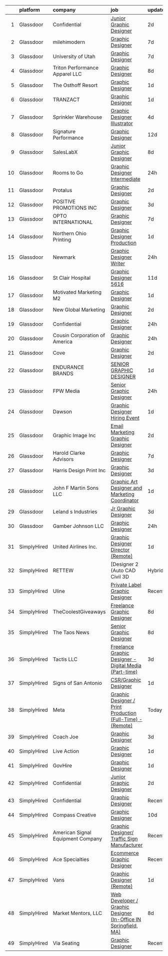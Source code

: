 

|    | platform    | company                           | job                                                                                                                                                                                                                                                                                                                                                                                                                                                                                                                                                                                                                                                                                                                                                                                                                                                                                                                                                                                                                                                                                                                 | update_time   | location             |
|---:|:------------|:----------------------------------|:--------------------------------------------------------------------------------------------------------------------------------------------------------------------------------------------------------------------------------------------------------------------------------------------------------------------------------------------------------------------------------------------------------------------------------------------------------------------------------------------------------------------------------------------------------------------------------------------------------------------------------------------------------------------------------------------------------------------------------------------------------------------------------------------------------------------------------------------------------------------------------------------------------------------------------------------------------------------------------------------------------------------------------------------------------------------------------------------------------------------|:--------------|:---------------------|
|  1 | Glassdoor   | Confidential                      | [Junior Graphic Designer](https://www.glassdoor.com/partner/jobListing.htm?pos=103&ao=1110586&s=58&guid=0000018326324bfd883d1d977803fc43&src=GD_JOB_AD&t=SR&vt=w&ea=1&cs=1_2d2202f2&cb=1662793174397&jobListingId=1008123210648&cpc=654405A9B1E0A9F5&jrtk=3-0-1gcj34j0vkltc801-1gcj34j1hgahi800-1c9bcc33ad70421a--6NYlbfkN0AmqJ7AeIJ-lTJls7-mD9_KSTPy0ij-obPvjuKKTWlFkFGwi8c4YOI6u9tlvvE_CANVAuYsa4MGbQCoUNwgazspWIyOIgvYTkzgxQCewe3cHs7vwCiBJEq8D-jmXSC9bk0IAR38RyOs8EEjSoQbt_Yqe5zWg8lIwNIaAsrPXdWpz1b6XpT0vlrd8EOasXuCXJjtQ1yaSZudsvB7LjBORF8HRgJLM5PuJoXohCBQRpSuzX3n-o1tikwKAkqQwQjAv2Jp7xywPfMZIaG2XET8cLXcHeIom0FWqg4WPUzKWu6fx3st0jJihdN_Q3SdObLofPWGuha57pwtlj2Hhj2NkqLSRkgI9mdy3OseWAvZfncrinZSrsbaiQ7mgZ9WgwT-36rf1dyMpIaonKNpQi6fWI9LQo6grh4Gs1LWu_wjGaMzBcbVRtqgw6HTRbcn69PjALS_bTO5Gm6Dq6kKTr3wgD68xDva6aCtj0pN8gKLjLkV9hR-mMzxc1SHxW98SYb0FZ8%3D)                                                                                                                                                                                                                                                    | 2d            | Remote               |
|  2 | Glassdoor   | milehimodern                      | [Graphic Designer](https://www.glassdoor.com/partner/jobListing.htm?pos=122&ao=1110586&s=58&guid=0000018326324bfd883d1d977803fc43&src=GD_JOB_AD&t=SR&vt=w&ea=1&cs=1_5b4c474d&cb=1662793174403&jobListingId=1008114446510&cpc=6193B0C32834B022&jrtk=3-0-1gcj34j0vkltc801-1gcj34j1hgahi800-b065e7d6a6adf362--6NYlbfkN0D4L8F-6I9wOpdYbgZnPph7yWdSPI-3EWjeOzvRN0OYx7maKUNldjUHuB5BTTR6-iN42RwT3bg3a5d8GfSwcU2RLzRmwpjOd0KjnqrBqZ_GK4LHU8K0LkOWYmMzeErFIUGsT9FNi9I1Dtlvm_LEcYHF8_82qr-MCenxEQMUR1QTu_Vy8uHfyDqjxRzxCDkAX4UahKZcJorWHJiZ4d7_dbO_lUVPcOpc5HNpiNo3f-I8p5W7EuJlKlHe8X32VfYyVcaEojyWCtjvAc8n3hu3ItyxmgVPoROPy3-bv6a3xtmoh-V2q2dbBavv7O1YsW5pU87Z_Av_QYnk7SG2YcfphYoaBUmCGoQvvLiHqdEilfAzM-xYAiHK_JTKQKW4BJUhdLrUZbcU-C9GeFWiPXmPSbW6CGN8JnAdTfB8UFP606sKDJ0WbhWyFMQIJoNowEh7I-jGtEDvZDe1KPSYRnZkxr2NBkJN85exQ5o8HbhBuuM4dSkjI31b2BvwA0xVInPEeK4%3D)                                                                                                                                                                                                                                                           | 7d            | Denver, CO           |
|  3 | Glassdoor   | University of Utah                | [Graphic Designer](https://www.glassdoor.com/partner/jobListing.htm?pos=109&ao=1110586&s=58&guid=0000018326324bfd883d1d977803fc43&src=GD_JOB_AD&t=SR&vt=w&cs=1_646d23ef&cb=1662793174399&jobListingId=1008114879241&cpc=8CDBB1EC89CF7160&jrtk=3-0-1gcj34j0vkltc801-1gcj34j1hgahi800-ce0b6d5c670a72c5--6NYlbfkN0CeT8FX21qA8aHoekqZMuZU4Mih5bXiRa2bV6asheKhAvHaqF6kzF8lumhssRFsV4ip3QuTCCLPujpOXfGMMhrWaTaOm6Daj9lYD7LAgs86KDSB8ENDLgHZdtS7lHfdxOGI6ZxXy7fyrB9iluXJuUGYYtVCWGPVZHuqqax6x05y67VNzKVFBP1l859lQm0uG6cvbQrdP93uBXkKB6pJRam56yqTLmeeiPQx4DFvwPaVs-b5kPjZQ06Zm9Shy_-jzXGvZcUT0-aGiW_bwH7HSueRae-Xji_qceBHho2SyXoa97HF-V-JSVQM4tSQPbuuqEN7yIZsFljqZ7K5EJP1VPLOKbRfscu0s7blSDgoXg7ofC3bUnBhTH3WjdlvUIWDrsSj4mPEV6p_V6Quzk5iITWoG_Xw4oZRmPBPD9_wqquZHvTVB4kodLhjhhtJIB4Rnq4FK7yt8sHKE6d2XZEnGJz2)                                                                                                                                                                                                                                                                                                              | 7d            | Salt Lake City, UT   |
|  4 | Glassdoor   | Triton Performance Apparel  LLC   | [Graphic Designer](https://www.glassdoor.com/partner/jobListing.htm?pos=121&ao=1110586&s=58&guid=0000018326324bfd883d1d977803fc43&src=GD_JOB_AD&t=SR&vt=w&ea=1&cs=1_05439c6f&cb=1662793174403&jobListingId=1008110465835&cpc=88C71AD61D38E582&jrtk=3-0-1gcj34j0vkltc801-1gcj34j1hgahi800-723df1d6fea026da--6NYlbfkN0DnZgZicoS0TzzjnTZ2lxXQdSfHlqkSMo95sGow5s65hn5dn_4-X5xNyJHVit-Z7nHpuNRllA88jF5eiYqDzxG_9nU0XpRuvQUBEHBDp78dY3VbMoF-bijJhXhprHP9PrCVYQ-TDKS_uGzvzbdqq2zJx-sn5u7NquHtMEeF8AhPdt0BwHy9-nNlUviUglvirnN2BGe7OLMbjQJOJW9PnGeGQH_MCHHxHvB9OsM7Wk2OgJ9oJ9SowNpJKZejly8PKHy7mYdusVaJSKBM4PNlJbHMtqPl2_o2uO6WHXlw54OBXi5Hd4gcJ3YgHSvpbk-tDhi8odQ6Fyn-uIfSd9kcj0x7RUnes70x4eOumm46t9JvPdzQQp7KLtReDC76c-DIEII3GYjrQW5IAy0HqSNGUsdMrDfI3tN42w_zG40cYNawnNDimVVDClXz256midYrbCtf4PEub3PC8G3MsjAN8Izi51-AHxhGU8zwWfwPa4PxH3wXE0F8hctv)                                                                                                                                                                                                                                                                         | 8d            | Montgomery, AL       |
|  5 | Glassdoor   | The Osthoff Resort                | [Graphic Designer](https://www.glassdoor.com/partner/jobListing.htm?pos=123&ao=1110586&s=58&guid=0000018326324bfd883d1d977803fc43&src=GD_JOB_AD&t=SR&vt=w&ea=1&cs=1_352f3f98&cb=1662793174403&jobListingId=1008126553197&cpc=63C68CF611DF075E&jrtk=3-0-1gcj34j0vkltc801-1gcj34j1hgahi800-693a284048f78712--6NYlbfkN0ACu_hgM4mYOpGjE6TXudS1eLEYdlotK5aSiNrSIRlNjs1ihqGN6OK9eutoQ7P10JAynbmoDFNMVv_hwawvWSqHvvub2ras7-A3R2Hv8HVHzISse3IrgJnpJA31sedOAP38rv_RRpyqOwu17Mb7Zd-g1DBBIdAeRbJ-b1WUFKbPcceSDKbBM-FH2UP0ntoJugYa4NIZZCxuN4jxLTGDbQiURa-39oO0kf7RD9YOprrZUEELoaRoS3WLdVy0JdcZq3Ww-ISQD0oA8_BxzBxtTOgFLmtDWWI4a0tct7REjgFUTYnhJojsNj98KlxbKJNGyHC5Ac5WIwLPsRmDht221ER8AQKquvp1IZ57jccXiRu_-4JiXzzQ8f9XyANJt10g6lpeqPh4AWdorKTtHP2EuxvSBUTHUDYLBnw7lxwZKphroYYAe5_9Ch5_Qv_jF6jPPGXjMVXESN7A0_hGz58vb3FHW9Hms8WNHmYne1Df3vKSVJClqfN4IkSXISaQfYJf-ONhw4XjwsrJ1Q%3D%3D)                                                                                                                                                                                                                                             | 1d            | Elkhart Lake, WI     |
|  6 | Glassdoor   | TRANZACT                          | [Graphic Designer](https://www.glassdoor.com/partner/jobListing.htm?pos=110&ao=1110586&s=58&guid=0000018326324bfd883d1d977803fc43&src=GD_JOB_AD&t=SR&vt=w&ea=1&cs=1_bda02c7d&cb=1662793174399&jobListingId=1008126595284&cpc=92BEE8AC7E71C1CB&jrtk=3-0-1gcj34j0vkltc801-1gcj34j1hgahi800-b11b1ed320f7c562--6NYlbfkN0DmvEs89GDjygIsDT0FtjWiil-qnA5TS0Npqc8I6T5HHD-Msxk3g1G6tLQP5OhNABLgmU_IJ8ydB2A8wcxTZFkYoTDj0-SHqJTtoNv1D938D7Si6ShiK0RBJHfZpr0JA8CQMGD9EBSKqLVu8no-dR6S3jNjtvjIEdcoY7EqGpiS-4A7knImlcoNud3GgAx-4bUf9kPjVI3-zfNlbYZY9-XModXkQaa6RbsJjQ2xnBJs0CJxBSro94pq7yApFh0aew4DRpYHY_iQUgGdajm2aSClhJo7eAUIEDZAAugMRTLh_zyTKwRqpBZ-lY9ExjGgO5CdoQ9IxK6ntAeUeYUh5BwVmu6-6tO6AePE24iXg0asJn6vdni1kLM_s3ucEDHPqUGiF9rpkyEap2uxtPDREIxBtKf-UwdlMx67SeBFZLmpYmh_64fq4k6BjBzhm8s1AwYVCV6gRSd7UNIWtvpgx5U691wlzQthf-dCTrQCboAC8-LMpJFhq9GweVLc6POqoGQYzw6-6T_buT9gIN9uRC2q)                                                                                                                                                                                                                                         | 1d            | Raleigh, NC          |
|  7 | Glassdoor   | Sprinkler Warehouse               | [Graphic Designer Illustrator](https://www.glassdoor.com/partner/jobListing.htm?pos=120&ao=1110586&s=58&guid=0000018326324bfd883d1d977803fc43&src=GD_JOB_AD&t=SR&vt=w&ea=1&cs=1_1556928b&cb=1662793174402&jobListingId=1008119437871&cpc=0FE1F5EA2BC84A01&jrtk=3-0-1gcj34j0vkltc801-1gcj34j1hgahi800-23cf4bdbc12d4ae5--6NYlbfkN0DWtRa9NJfjQIs4MWRRqD4F41esfMsK79cV24t80VXfzRKFVO1HOwhLjPBuvxuRJCA6N9YdHF9M0Aq3KvJjQqw8lYNsOZ-6jJ5IaLByCRWZkeONBb8JHpC3oOi0BMDYhCfqb_avAtQ9EZUo5hZxSHwSSHZL1AXmvZD-NEMG6CzGM_jQ0DqTjJra53fp_NYTgNzbX8WlaANoHUfLRhhFPLwDTnI5BukpV-Co9XtWVoQzgNm9KwWXkrkJePV-aGnLd-S5A_3jUiEB4abqnE3Ri5jwuJK9Z19o1yhvfZY5Is9f6lcmNbRBsXmRNXB56wUIelp-Ky7Ob8sJZsakDZQXfTRPJOxevQgoru1AYYUFnZKgIBJ97CprUdIPYBRob722cnaDOwM1dLbsbtYBhy2OA-_DBnadajaVwfPQwogcbSFNAFpu6X99KkQaV3Ftp6RujkoaYpJ9lQr-1CU9E6fQmCOzAh4cajy1JeNYegq4S_fkGWeN2Dz7-seXjTDMIBu-0LusEIf1sfFvuQ%3D%3D)                                                                                                                                                                                                                                 | 4d            | Houston, TX          |
|  8 | Glassdoor   | Signature Performance             | [Graphic Designer](https://www.glassdoor.com/partner/jobListing.htm?pos=108&ao=1110586&s=58&guid=0000018326324bfd883d1d977803fc43&src=GD_JOB_AD&t=SR&vt=w&ea=1&cs=1_7ac63ee1&cb=1662793174399&jobListingId=1008098911378&cpc=FD68938D22ED3258&jrtk=3-0-1gcj34j0vkltc801-1gcj34j1hgahi800-10d0e117ecd60bbf--6NYlbfkN0DdI5e4NrRhJzkh5_rNc4iJsqmw_rK-1extVvYQlMkdwP8GKSESSFaJArJ3b6Ca2a-rFNLhDT4j9tao7ImFLN_ACB-uLcX9bgATx9yqiYjmHd0Xtu_mcFoVGt034p6CzaU-N5gC5NDQUTic-54YM4bvfmo31o8-yrJHxbsN2wkZZ9fW6vFuyOWVhcsIXgW0FqN_cWl2EUgVov74zuJeWEkOfHDqvM9HmZfyTuu3dY_9LE9Uip0jKQDS-q-XDTfxgovekSXeEJfLRPeRsPtOYpKUE0br5_VlvL3BU75w4SztwzJHLUuibELUheQUxgDHPd1ygrt2c7gNb48o5uDVwF5NR_lVCyMLhDlzFqKGX5EVxdzlB0dL3sYo4r680NVbkkG_XPU5OsiARnRM0rk1y6hKXnpYZQqULovYUdyD7cIwtEgJR9OiWT1UCVe9OS3QEjZRD8V0JgxRR1g8qCYRV1tAt57DWxeuijirsUCqVXBtGKkX3yjpm6KMjN51SB8FXOc%3D)                                                                                                                                                                                                                                                           | 12d           | Omaha, NE            |
|  9 | Glassdoor   | SalesLabX                         | [Junior Graphic Designer](https://www.glassdoor.com/partner/jobListing.htm?pos=111&ao=1110586&s=58&guid=0000018326324bfd883d1d977803fc43&src=GD_JOB_AD&t=SR&vt=w&cs=1_5a311948&cb=1662793174399&jobListingId=1008111579607&cpc=2F9DD8B511C89582&jrtk=3-0-1gcj34j0vkltc801-1gcj34j1hgahi800-e908962a8703a28d--6NYlbfkN0AZhccrYCUSJlZEde1UnGXnwlG1V9FU8luw-eezWnVYr5cEIZbxF0ud2TiQradMyDYAhjUuZdU-Jc6KDrNnXGt0luj4X9eLCFruo8XOurAzNfkw5TKDUy8_2DXlF_UuK3XC5Jdc8AGJshFzDUJNXv15OVNeEv33cNdPQ9245r-wmXF-LAyKzaSgsPV4TH3f7-UBRYWy2YpexOujTOK26_yvFdNwYfcBLatNmduVsGiVQeZ5aLZDS_5-z8iPbFWNrY3aZD81zlkVZqfPaz38910Arf4LGRaaIsD1qLR4oTjwbfE1F9qjcLqH2uydiHsvp-PV-eg9DZmELBHv8wGJX8odk7iAh6Delwo504OPzn6J2mKCtP-x4WKX9VcKC-Qx4gWz7P45xIgFddDDIAPfjKfSJ4BgUVPHOH7cKaG9vFok8boCF4nFIts0)                                                                                                                                                                                                                                                                                                                                       | 8d            | Austin, TX           |
| 10 | Glassdoor   | Rooms to Go                       | [Graphic Designer Intermediate](https://www.glassdoor.com/partner/jobListing.htm?pos=105&ao=1110586&s=58&guid=0000018326324bfd883d1d977803fc43&src=GD_JOB_AD&t=SR&vt=w&ea=1&cs=1_0b0d7b05&cb=1662793174398&jobListingId=1008129968709&cpc=9DC6E4D8324653EE&jrtk=3-0-1gcj34j0vkltc801-1gcj34j1hgahi800-3d788cb9d77409bc--6NYlbfkN0DQkrWslipYdAKKBYyyAy12PZe5Qif844XZvzAwxKbcyIRxhdHaqMzJraSVoY3LdvYuwbTQKPavhGC4vHO9Bfr8trVBdo5eVcbleJzNNfOukLu5glWbLcJEU3v5zwDYW7576MqK4ng8P8zlt65pLJT0uVXEeqsxHcyP9z5k2v5f-j9UXlWH6Cfr_qwvCip2HxttYdssbxHHZiFPN9Hmh3PTxnenYVJVpbQAt-8iCjRMEIEAo4BdKUKnDQVybeDcwuV3wPjVIkf5ga3s-WIFS9vAhkmyyoa42NAIHGZuv7OYXZFDsEHkE3D0gR93Q2bgCLO3mhVYged-kA2lsmRh6xbkGXRxpezDjJLBUJS_RmNB-081t0W8grM7ZE--4qeg_bmLvLFDtPZT05gXL1u1_9J4NainKPSYMJVnSji--9Sezzai20y8Wgy4I2AXMOYHcpsdquHok4o72R4_h6YNBAfSyTLigZBuauQE6mV-3OVgWd72xS9DAl5Gs96fFmD7n9-zDtCQZ7Trm_QMoNNmSMiso2UX7FrPGtnDdzdw1MFW34dY4le_ESfR)                                                                                                                                                                                            | 24h           | Atlanta, GA          |
| 11 | Glassdoor   | Protalus                          | [Graphic Designer](https://www.glassdoor.com/partner/jobListing.htm?pos=130&ao=1110586&s=58&guid=0000018326324bfd883d1d977803fc43&src=GD_JOB_AD&t=SR&vt=w&ea=1&cs=1_c3a1f21a&cb=1662793174404&jobListingId=1008123588120&cpc=39721386339D0809&jrtk=3-0-1gcj34j0vkltc801-1gcj34j1hgahi800-3dc3ef8adf102345--6NYlbfkN0DmyP8ozwIEQ1H5oc7TY1v--DUE0NeQvvW2qM7pxC1WEzRFY7t-vwIAaawNLsBNbjH_psKNDIUIDLWKz74YiHdbduwy-_6KBRlJmqAUJ68kqr_Soj_JUBuC921XATX66w29mbDqtibYX4-dps9UaK9dPXGl_8BIv4RhNM4Cc-8-T7q4jzt6lkRi8GlAmKFipZLT-Tt9n2T6SRV_6Ht1aJCZ88ZRoGZoNNfyta1BYUO02VHbhCiKQdS9uORsp7G_6xG4mqpO44Q4PqMvx1RwgrBH5LK7V2eLLatlB38Z83TnhphLZbgJoGQUD38-GOdcv4X2CiJKghxb8eLf3jn5T7VNKQ3v23eGCoTeT-XnBLWiGmP1HOtPHlPBXqf0_RauM9V48vKf5jyWlz47V5j0ywBjInshfYFvj8UEL0hNfu-wqq39kfnTgzKL4E7JhKyWTLUwEOp93Pw_9NF97Tb4a8zbTQPSyw2aYziMOw64i6dGEm7KBVJR3WM2EvMrkIi2-HFDKcoPHskAyQ%3D%3D)                                                                                                                                                                                                                                             | 2d            | Tualatin, OR         |
| 12 | Glassdoor   | POSITIVE PROMOTIONS INC           | [Graphic Designer](https://www.glassdoor.com/partner/jobListing.htm?pos=126&ao=1110586&s=58&guid=0000018326324bfd883d1d977803fc43&src=GD_JOB_AD&t=SR&vt=w&ea=1&cs=1_52947c3f&cb=1662793174404&jobListingId=1008120573000&cpc=4050D81B60456B41&jrtk=3-0-1gcj34j0vkltc801-1gcj34j1hgahi800-98e3abe9d5b0f329--6NYlbfkN0BxkLIcfe0oqaYINownie861a0BJtkzmJW-WyGv8J0JYOtHV1ep8m0iuJp-jyOUwcKwKUY66YQHpBznDcOA8ykP_s1SuF7AmHu-c_-HILB7-YEnaqktzXUZwhWRYK7fGX5kCC9_TUenH3hGC-HKVlExa1qgwXHHgD2X3SI6SLQGJ7vJpraQ7L96nLZslMBerYHplLCyPoLnSNUJQVqtpLsnh8YFIaBgNKPGaxOODLX9MH9kvFCp2ZyJekwlaKywsOhybJauZIF3PbayubiWss_8qZKxwj0o1NHTavgHHSEiqSKISx9biYBq3SACIoTRs4r98NycsH8sAJN0qXkvpgCggP7N4yOS39qYOg8zj9JVzbcJLVPQ6VFBLUy821YSNfryJCmofbeNpaAFLr4bw-4ETRfFe7i8G9OmXf185LM3MprnIOV1R4oCmcRB7-tBAtO2FfgMARLxw5Kpqne99rGSh-nTnZQKylXbpQFKFbT18BkmTXJlp56ODEfMuo_VlaC5TRbAql-fKg%3D%3D)                                                                                                                                                                                                                                             | 3d            | Hauppauge, NY        |
| 13 | Glassdoor   | OPTO INTERNATIONAL                | [Graphic Designer](https://www.glassdoor.com/partner/jobListing.htm?pos=101&ao=1110586&s=58&guid=0000018326324bfd883d1d977803fc43&src=GD_JOB_AD&t=SR&vt=w&ea=1&cs=1_557b25ac&cb=1662793174397&jobListingId=1008114454416&cpc=7F162D03C43CC24C&jrtk=3-0-1gcj34j0vkltc801-1gcj34j1hgahi800-7d099d590a8d0cae--6NYlbfkN0DTXEPot8bQs6vL-0KsHuyeBXsp9NRYqLssF11gmcxF1FPK71qYPn8Ryec7son9nZXBacyyZR0tUu-RhjyEujjTIlOdn9t9vujwS_Y5rLSSOgo3_jNg51t1MNtzthP8DlMtE80ugs9pi5sM0RBlEdWkhWUgV3TNpODv46ZNwrD5PXct1jAeBhojtKzUad7l6-IcbSzUcTX8ISRN691aKuPmCAgG3qrWoe2tKjNvaaSbfAvLc-7zQe2emAARW22M3JAPooM_Way9TPASlQ2o6zLhyuKygOB85SAYL3cepqZAQWK6c6sx4sUbJoXh_x6JyUsDVjhWPBYuOT2incwlNnF5jnHh9oQzAQyCAYIbzMqneRPJ1UetcpJzZgbl0e9XLC1qsKM5ZN-QCFPLORrX-ynqrr55m6VgI4pxg9MxwPcZtfezJGTHXxkcRS52rYvAKjTxJBv0rqtavgo9EBvcGpgJwqxUbCUntq5fr51JPUjhhHeZ5QYtSOZs_147450OiOg%3D)                                                                                                                                                                                                                                                           | 7d            | Wood Dale, IL        |
| 14 | Glassdoor   | Northern Ohio Printing            | [Graphic Designer   Production](https://www.glassdoor.com/partner/jobListing.htm?pos=129&ao=1110586&s=58&guid=0000018326324bfd883d1d977803fc43&src=GD_JOB_AD&t=SR&vt=w&ea=1&cs=1_ccad4e77&cb=1662793174404&jobListingId=1008125973403&cpc=AF770993EC679D41&jrtk=3-0-1gcj34j0vkltc801-1gcj34j1hgahi800-357801a1d7f05468--6NYlbfkN0DeyJ4CP5CzwT7broxeUwKBt3co1QwKwWitRQqJu2WRZ7VTCBHWaFrMSWNg_NOIft2wEoYSEEtR4RorYI1S3GyfWBixQk1nLpdfZNCUAwxsYA8MCRjk_-r3RpRpbfAVrKc1qxPbvn2Z5bBS08wWtiEVCTN2A0nyWPiEe2_BV3XeOTnpACz8c99l6gGdxUB_lE6qAQkrU3ioG7kmDQbE3jlG08PAn8fpeZShBKM7guQfqs7zt6-k8TJssm8OJiy7OVRCGEb42aQQEk_MBpMWxWIlEjOlK817NSk_VnXykdqMLsv5mJVLqBZikXkeNPLaC1_v2fS3Uy6sVhU6BZNevsBLSWJBpS3GEltLLPTlUQUQuttzxZYYysACq1YRS65RnCcu3U4KbwU25xGPu8oTA6igftH0qlQaAngHe-EgHdWaYd5vBNcy-LtAOtU5Oj6AEUcDvpMmvCC_ZDtE1M5Y8DiHvuIhw6xqxxWCAJcQxpkzD8MRx0_TR1b_KCIYWE2K7n8%3D)                                                                                                                                                                                                                                              | 1d            | Cleveland, OH        |
| 15 | Glassdoor   | Newmark                           | [Graphic Designer   Writer](https://www.glassdoor.com/partner/jobListing.htm?pos=107&ao=1110586&s=58&guid=0000018326324bfd883d1d977803fc43&src=GD_JOB_AD&t=SR&vt=w&ea=1&cs=1_f7fbfb93&cb=1662793174398&jobListingId=1008129855040&cpc=25F7D4ABB6558D0F&jrtk=3-0-1gcj34j0vkltc801-1gcj34j1hgahi800-18db290412a076fb--6NYlbfkN0CD0TjVoWRiy1GhkEQNsUdv3_8Vzuynr5Zlm-4Rvq6GerCIAuv9lkLK7rFFobwXjE8v12kGzL5fBLde4BoqE6CMc-jUdOaBFHRDYv6los6Qsi_H5_FC1AcEFWsirmb3kJKVMBmyuXPMAzeAzoM4QLSDNRQf6U3Sn3zZbdRygBB8dNuKiNCt2CV3nkLEUcCe6KUDMDm4Sx6iPzIoQD9m7uuxhWqypJwUjEQu04v7azBWnK3-S_hD6jMdWslFao5yerXmFj7tL7D5GTrk-IMF5NDF8tN3YJzoyIM2p-cnNrkXiXrVo-aJHoUDLZuAev8hiGDSLvbbFqBm0bt0CkqGsb9vh4UqF_rg9zKbAutXXU2-aIyvF09ujW0NdCjs7npY_vSyZHc7vFemocPDfSOOAaBv7W7K_2fKKExFG00ARdJUrtNBl9hx_UdyfQAi8LkUZcjBNALqnHycom-BWFrz1wiWblztW10rbhUz5Q2q1LMjQ9DzBR3WlS382es372JUHp1Hr7kuY2nIG_f8LYQbapRX)                                                                                                                                                                                                                                | 24h           | Irvine, CA           |
| 16 | Glassdoor   | St  Clair Hospital                | [Graphic Designer  5616](https://www.glassdoor.com/partner/jobListing.htm?pos=112&ao=1110586&s=58&guid=0000018326324bfd883d1d977803fc43&src=GD_JOB_AD&t=SR&vt=w&cs=1_a6f61629&cb=1662793174399&jobListingId=1008101456626&cpc=31763034DC79FFE4&jrtk=3-0-1gcj34j0vkltc801-1gcj34j1hgahi800-73950649bf72892f--6NYlbfkN0DZd8SY5uVsr0ht1Q_9z3qOr83Ud_uV0Elk6JdtckD5ozPFVdmyUjtNIWSXGJbn-ZoyTjPWEShLQKKGR9VR9BDnJ009y2fpynNBOvi7XAKIYbikP89BojKfVq5Nt98EREuMUUlymAGrmFNGyVtCDH1vDCnz9V95dP6-DeMaPiXfz7ASaDIkc7atR2Oi_zswGms9rAJupsMkTwhcub33uMhXCaTfD2FBb7omP4bJsV45LpZ1znxkWrttqU6kGkzD7BSkP1YbsatIaOE_mUaFlBsKacg6f6hXfmok6KfKgRvLrQRti5w6vnFZA6FiejkqZ6z-hGeQ2Dhvy6OTE9woccRzsDOCxKt4rkUdeUxN_AwYkdgYwEseM4zRBMFXb0MEIQVNavwnW5nKttAzc0HwpNN2MbjnjxgfX25e_NSAUEB5vX8Xzey2ZjBBRBL9_h-o9NvbBn9OwQs_Rd8LcibYIYeZJHY2inGT1dSeUI6sHejG0SHjoMi7RCnbQcMozjkXbDrY7GA6hVlp6w%3D%3D)                                                                                                                                                                                                                                            | 11d           | Pittsburgh, PA       |
| 17 | Glassdoor   | Motivated Marketing  M2           | [Graphic Designer](https://www.glassdoor.com/partner/jobListing.htm?pos=115&ao=1110586&s=58&guid=0000018326324bfd883d1d977803fc43&src=GD_JOB_AD&t=SR&vt=w&ea=1&cs=1_02c12186&cb=1662793174400&jobListingId=1008126580520&cpc=39A4E8CE329AB187&jrtk=3-0-1gcj34j0vkltc801-1gcj34j1hgahi800-1e4792ea722e58ab--6NYlbfkN0BlKM6m1IvFSyy8_vPnQ6NxHMa1BSJqvopi6zh_aqBEzviEYhI9jrRy3ENz159CfFLzFXQHe_EFz_tUFnFwmiKL-py1atkf4KBWl_wAmblrlN2NaAjEUnB28cj0s8qgpJ5pW_i9V-TSA6qcxu3W5uCVRExcETT_nJTzCpZMSwxvFy1okJ1cYdW-7na4t62wJWIeMP4ElDvjQ6irUCtZ2Gf0GfEXOCD3kbgIyJSQsdtX9pjZ7WMUJMOlZ1h91p2NHDubTVz3t4le6XqgQOMMkjXNjPeY62UuPuzaQ1pkgx2gj7P6WQ8UuqDMhM4pdsOU2XOe9FVglsvM6mhtU71sQqJh5X7ww2kXmb8D7ZdTB3aR3eUV7XaZdvGjHBkS99BNqDjwe9khkZ25xH-h_EePfm-Rvjp6LNpTSCSmpgFsd-boNzESF9MIuhZbSAzVCsAYk420tsMA_ju2HORQP6VTEJ5U8lQn5URjASrSplJ4Jfn33jIV8SHaN7ZKBmv6In7y3T0%3D)                                                                                                                                                                                                                                                           | 1d            | Remote               |
| 18 | Glassdoor   | New Global Marketing              | [Graphic Designer](https://www.glassdoor.com/partner/jobListing.htm?pos=102&ao=1110586&s=58&guid=0000018326324bfd883d1d977803fc43&src=GD_JOB_AD&t=SR&vt=w&ea=1&cs=1_4ff09bff&cb=1662793174397&jobListingId=1008123328830&cpc=B5554D7A5CE70CDD&jrtk=3-0-1gcj34j0vkltc801-1gcj34j1hgahi800-10f9ed5199c52fbf--6NYlbfkN0AvCnzKFcolx9sYukPWiUyHZzbCI77xbdIjVHYqrGaS6Tb7hD30iGxpp7coNut0QlPzTayGkU8sU1O6IcIPaA7YWe93436xPZ7Ik2gvxuaxbFz43DCGmrHns99poQe-rdKSMhdUn9wQ2IQGwCjLBdwEkYZmoIEI-2W7OLsKeqKl-c_HMkZSkrZNbzwYlPNbUimPOAtN8V2SYWaLeGfes_Rrv2i2KpmPPi8i4NcRY7R-sdJaQX9eeO3S24uWK7jWcYxqeUb8oaMQg08x6Ek9Q0mwPcaWoC6FEssYDGkBYTxDU6FQlUfdqehiy7sUbwVet1qR1KYeL2ER6WQpu87Rje4VryhiONivez4W2TVoUXAFcolClfD0iNZANPK5LaCj0R2Lyd-D3BufKa9u-jL7DU9kgS-_11v_J1YdAHIJc0HUmUrI23X3laxzDGl11uNlQmzSZbOlnYSBWNFlnG_7fJofTOYrvooQ9nMLAFcAVBjzAsArZd4yHZUW9i3g7fUIJOwxQQJW8VLOHA%3D%3D)                                                                                                                                                                                                                                             | 2d            | Drums, PA            |
| 19 | Glassdoor   | Confidential                      | [Graphic Designer](https://www.glassdoor.com/partner/jobListing.htm?pos=127&ao=1110586&s=58&guid=0000018326324bfd883d1d977803fc43&src=GD_JOB_AD&t=SR&vt=w&ea=1&cs=1_8d3bed98&cb=1662793174404&jobListingId=1008130276435&cpc=34670CD602BE5E55&jrtk=3-0-1gcj34j0vkltc801-1gcj34j1hgahi800-17662f93980709a9--6NYlbfkN0BFZel-j8Uw5NDNOmeIjGz0QsexNfVGLCZR1R1XenvwI536SPyxWoyV9JWIDELvO9Xe9nJqnhCr7whvfVq_7Pcj6Qhi_g8_ENe-ouh0pwijBYcgQw6WQTSk4bUThTXidG2KDIdvCaG1vOyErI6zDI9kMsk_ZpjLJVIBCeWXUFk0QqHUdL-ZtNIcIWYW5m9a6vADiLh9T7Mm613JKSSNUurElDsjQBAVll2sABFfMXa8zcWxEicyf6Oqe6d1Tt0vo8lOtDjPF_NRUV0wxOBW4I3rRL_8YAVbb5LgSghgA6AwaA9lR40XfKWIEX7AkQH54AsL7ZLerv8fm4Z_pOMzJx9TCvzJMawBjepQNFj8nVgJXVPF1fjc8kmi9t39EIeTUcINkw4u8z9vC9Ho8L5c4QkY0NdjrYf3uFC3TkpiPA14sehgFHCRWoAMOdF9HCN_sc0Xn9F8OhlLGhiQZTkQUPNTJWos-qn9qJa60uIH4j3Vm0v2pNbdT0HYqfDNWUhG1ss_FnR88truWw%3D%3D)                                                                                                                                                                                                                                             | 24h           | Torrance, CA         |
| 20 | Glassdoor   | Cousin Corporation of America     | [Graphic Designer](https://www.glassdoor.com/partner/jobListing.htm?pos=128&ao=1110586&s=58&guid=0000018326324bfd883d1d977803fc43&src=GD_JOB_AD&t=SR&vt=w&ea=1&cs=1_7ef82e49&cb=1662793174404&jobListingId=1008129780777&cpc=21001CD36CB5FE0E&jrtk=3-0-1gcj34j0vkltc801-1gcj34j1hgahi800-724ac8e8ff93fa18--6NYlbfkN0CvCl6aFVy0DNaT6sr7JMpw5OPpJx3_mcbz5SlZpr55AO26DBiiKs4GW-UWsNq8y20cXxENkagK2fqaVYkgY8aNyY1ZWPevWQQTOhSW3gDOq2vK1935gKPMCpzML4qKrBvVaoLGJiQvtGV01NossMWHTv3sJPIyXq8fOS-EVw0d27tPHRcVmir0ULaUnd7WUkQXymZ4HeJ8ma5_5pPKdZrH3M9lMZN8BCCb-R7EfkI2SR1qPEnpV7d7FH-4KdtJVZ1ZjNhQE_sqnLSj7ngdTLFXDXT3z1NDEYj6QqFakGc-z9fEpBWjmOK-gspiNufpdecDQSOJLJBoE_TDEfmFJCZvp5nKlQ95P8GAnZvjBDFsx5rb8GzFd8JyANfJTLfx2gjqp_wZzsXBT6T7J6fIA6E2vHx2KEVo6TnsyiB2OZlCL7w9CJHVthVxPyMlPuxxX-VcH_grZV_WB1VAZ8u66jOMXj6DWiT9UphQ3N3iLmVmCMNASVa8146yzRouc1QjvhYqMnPQBlR3OQ%3D%3D)                                                                                                                                                                                                                                             | 24h           | Largo, FL            |
| 21 | Glassdoor   | Cove                              | [Graphic Designer](https://www.glassdoor.com/partner/jobListing.htm?pos=116&ao=1110586&s=58&guid=0000018326324bfd883d1d977803fc43&src=GD_JOB_AD&t=SR&vt=w&ea=1&cs=1_661fb31c&cb=1662793174400&jobListingId=1008123393678&cpc=C63BD00756FD6F58&jrtk=3-0-1gcj34j0vkltc801-1gcj34j1hgahi800-6bfe7e1fc28a56c1--6NYlbfkN0CNouFGue49ejItq4fA-JdAPlUS0xHAOEK9mj0sChPU9TW8mEJOxZv3mImffP24wabyRMmzL70MAcSgi57EQprNPWNJdFK3u6crUad3WUsyqWo4iQvJZHDz1PRr0YQTaKq4VO-8GOLiDJeE8TqyldhSTbi1gBd35Qmb0FI4n6ErFOjbJ0QgtW8lBuIdw1Zc_YSHc63y6hiD_MPAjMjG4ozQE_FieIa_5pmHjFy90jQ9S4Hh_o_lixOYh1icbU5YHaXoOaSgdPeNoZGH240-gaUDDnV9DaRrRtaSKXjG2Mamjnnm3aZEPs18_FGeECfhzCw5EvNf-LNZsV3oYxtCbvzc0jOWITFnQOI02Y57JPrzV4Rjv2GdyfwmRHaoLTicg44ZlG2vXUOGFeo43y1A9JR7c6PRHiJTA3AFZgwT2H_V34yzin6-V4lSBjHrj-aCYs04PJIi7jcA11dCW-_l5-qGgmXSBOMLtB9-xW847X731NEwNOSVFarss2kWfy5edv0%3D)                                                                                                                                                                                                                                                           | 2d            | Orem, UT             |
| 22 | Glassdoor   | ENDURANCE BRANDS                  | [SENIOR GRAPHIC DESIGNER](https://www.glassdoor.com/partner/jobListing.htm?pos=114&ao=1110586&s=58&guid=0000018326324bfd883d1d977803fc43&src=GD_JOB_AD&t=SR&vt=w&ea=1&cs=1_4c4a8728&cb=1662793174400&jobListingId=1008126437714&cpc=654405A9B1E0A9F5&jrtk=3-0-1gcj34j0vkltc801-1gcj34j1hgahi800-c8b7e185cd80f3a3--6NYlbfkN0DmZVLlYDjpz-TD_GVq7YXt0ddP6ezPJm9WMZ72BxiLGazOFBf99UQDJ1xUfXxnn585M80ZdVdBk4sK0fjUsu_MTO55U6W9TNNqBAXBXT86GXyJgCghIBRY8JSiPlFWZKNn0bxzmLYZkL2eg3CykAkJ2qo3dWgId2zUwq38rD9wmqaMemPxcNuYylXDbaxnngyG0YiJNtZoTlITk_r1Kt_zOqa0dxZLIcY7odIgtyf875wDobIfMCSq9HqPb_KK_LFgEWveOpKZTJDhxbV3JQRFVzf-hgpZRwzJOhih3J0ayBNXOfH35bO1nwBsM5A_sWd0ihlOZByqiyBugt9gjWLGsYoodswjvGBGKzkfNWFFiTAeVwp-BE9lwPyBJdqgOp8SnaydOe9X_AVDE3GHJjYpTMY5w8zognOlvzcvd66NdrwWOrL8h89RNHHelZO9ko-nYgRuKxOnWfqbKwUzdMmwq411ewQJWEdpNQI7k9V3RfeU6wgpXXGs)                                                                                                                                                                                                                                                                  | 1d            | New York, NY         |
| 23 | Glassdoor   | FPW Media                         | [Senior Graphic Designer](https://www.glassdoor.com/partner/jobListing.htm?pos=104&ao=1110586&s=58&guid=0000018326324bfd883d1d977803fc43&src=GD_JOB_AD&t=SR&vt=w&ea=1&cs=1_e52641cd&cb=1662793174397&jobListingId=1008129857960&cpc=12E12AFF69C1CE61&jrtk=3-0-1gcj34j0vkltc801-1gcj34j1hgahi800-99a905630822a53f--6NYlbfkN0Bo_CM2a8GgFIiw_-9fb5ug3xmG_MFCzpxBl7ntROtVZbMxiiAjE6OeCXm0hXQaqUw0llI7TPY56iwI7ALzi_nPel1CmI9q0KuHoQ3Dc6T0qj3TvryBv6Rom0cdtAI1ujMUUQvWh9OC6ZXWrgH9dQwJ1PLHN4y0G3vcRo3d-0VOf7iKjWLs7_r-6EwjtUomwJ65InIihHBSMJTBbmHzj-KD0R3gpu_SyiGm8z2-1qX5TuYxNiZ-I9y1Z1YmM5CNnj3tPDrjgcGcyOY8BNEjxuFVd-j284idRwtq2FYZ47s_gE1lpH-chwOik9KHXuxYk7QjrXM7xyq5i6Ayl2ZAUbr1beykcS7g_287x16wXuJ9vS5CB6Cu3HFqxVC3-HAChRD6dOGtnMMdmxhoXwAWOp1LSflhX_RyK-oUwe6AMbqY7DE3Uc5P8WKCxV0dCUruNmY-VTVGxvlLVyNsVFoDqpV1W_FtsV2s-0QIcxOvNoFsdFKeEYh8av-tE9i5zrXoG8dODcQwulObxQ%3D%3D)                                                                                                                                                                                                                                      | 24h           | Springfield, OR      |
| 24 | Glassdoor   | Dawson                            | [Graphic Designer Hiring Event](https://www.glassdoor.com/partner/jobListing.htm?pos=119&ao=1110586&s=58&guid=0000018326324bfd883d1d977803fc43&src=GD_JOB_AD&t=SR&vt=w&cs=1_1d09729d&cb=1662793174402&jobListingId=1008126395114&cpc=ABD31432EBADCA3A&jrtk=3-0-1gcj34j0vkltc801-1gcj34j1hgahi800-14d333ea8e6f841a--6NYlbfkN0Btxs39KmTzjw_u_hUXcyTcLpNeUj18C2Nw5A7DCW0FWDgognxC0CwPe9gorocS11FXINOladafhBlk7-FI0rmx0AdGO_xlH_H3E3gNaNUrHtZJ5t04Mk-PvoseFJb4N11vxCprII7xPhLl4yGlgnkT8geKgVcytHmigw4-Dsk3wZ2N4GjYWUK2ZxmsGBp7ojYnY1FsVz5Tjo9LSd9Who7grHGswcooBKkAXkgChTWjbrU3cVZa3NIqH_Ser5XHgU8ioOveufmL089i_q4HUqneLD7nylNCDkSbJhiJOUFUf2gQsbtStGTXmLWVsUPJe20XyT33vmSEakcmUkH_N6j4NEPCessnWYg7qBRzQQ9EvdY_ZokZXHxxbnaaGD7yZdnbiW7BR5i2uwx5RnmWt3_52l3XJB0nN5g-Vt2Kbef0EQd3JCo9Q7BxxlfXqD_qnIM4wNtkml_hN5mMw9gTTwFPU7QoDy4IL2Y5pmx2hcYZxTx7YhOnOnSnHRVSP7fStVMZZmBv09B2SNM4uMjjD3YaBFpI_0tTLFqYus0Ynh-_EmlRMOIbYDyEZnPOT5ytbeRbZkKE8uek1MZXygTwRdoEEGYIbEb72b6CMcbvxekiQaJrs_AaO-Ix3bxcLZ6n_kb3l2F3aHaGFFTjWk030vNbIQVV5WaciZjNAqHKY5SUcBSfZ-Uo4WNbvLR1JF0tWj0zGR9FncIS1JeJG9Q1Tw_Ve4yKFZnCVmVZMLS_1XGZrCUZo7CuV11o) | 1d            | Columbus, OH         |
| 25 | Glassdoor   | Graphic Image  Inc                | [Email Marketing Graphic Designer](https://www.glassdoor.com/partner/jobListing.htm?pos=124&ao=1110586&s=58&guid=0000018326324bfd883d1d977803fc43&src=GD_JOB_AD&t=SR&vt=w&ea=1&cs=1_539be680&cb=1662793174403&jobListingId=1008123592966&cpc=F45C15D234B746DE&jrtk=3-0-1gcj34j0vkltc801-1gcj34j1hgahi800-afd1f83a5716dc4d--6NYlbfkN0AY92j67yvGqPLHTnb6IzK6jv0W4blIX-HuaTrl_DgosIFDLaXO5ya6PWgux7fRMo6kz8nyOHUwW0J4BPunPSV4s0BNuaQVa2NGtsUUweeoptYodAaHdynpwX-Rn88vqN3D-Vok_WZ3F9J2UHWpR45Cjgt20Sqy-A6h8FY52P0IT9Zx0QtxMx4FGOSqubaOXzDMyDdxiHG5xWtRlAQn9_maPorOArmJoWCMychn__zKN8W5BbG5W1uEb7HcKeLU_zLEC0n0rJcLNgIUTEWwc4m1OU4g37Bh92QmArnxF8U1k2qra_2Bu22Aud82Z-OWvL8m36x5xaybar8PDWOTPBv5O6quOBH3tujSxNU6bll3dc9BatpIaSUksgELJlkhg5SonErupbO9v-h-ht-1dmrS21tiqZsiWW2esu2KxcCFulM2A1JZSXxM3W8XubvxNvhTJgbNGem4AvqE4OkdOEkLka_sjtrPps5tVJ8xN8bf43Pxf4m6JAShP_5Fkf67zjANQGiL6ynX6Q%3D%3D)                                                                                                                                                                                                                             | 2d            | Melville, NY         |
| 26 | Glassdoor   | Harold Clarke Advisors            | [Graphic Designer](https://www.glassdoor.com/partner/jobListing.htm?pos=113&ao=1110586&s=58&guid=0000018326324bfd883d1d977803fc43&src=GD_JOB_AD&t=SR&vt=w&ea=1&cs=1_6352556d&cb=1662793174400&jobListingId=1008114562100&cpc=3028881457C6165E&jrtk=3-0-1gcj34j0vkltc801-1gcj34j1hgahi800-810bf5356010ef5a--6NYlbfkN0CKNvdBtBh9SnuMcnkEvhJOJZTsmZHyY3ybnWicrfIHv2OLB09f1P3_E2CSizZrK3MEwyU5SAkBUaDXeAyTULbFqvaABR7qxwo3Paf7CCEDSkPgQBEbxjSQivPH4Y4jZIjqhH5NzS8TBgJsmjtnRP_rdtpmzcyjfa0WHVCqUFDB9yhY-8EnAGDjwQV7t3DJDqr603PbPUhhOIKW2Qh4yj0XYKaT60MVk1WciIvjjbv4Ih5mXHVSKWXSpXukzI44KkWunrJQnRwaRIHWPlxBrNjaHHlEK9OVZgdMxblVFHTHdos73X5apRuquj8K7LMlVJrkOMQ2CmzqjVLwPoO_GUZ7EW69a-7mpxoYQWEOkyyElVDuVOXJ_vMTDCAuLG2_V257I1ld1fI9faM7tU8PKNPsQ2n2cAWuadJOtj16ecVrksRu6Wqf8kLspJn1BbQIpDKVs-pjgiKqgmzcKiwlnQvOV1C491Wd5H1nzO6eEFFDLtPDdsxV2_V-aIUhUf0q-jycHrFNgljVbg%3D%3D)                                                                                                                                                                                                                                             | 7d            | Honolulu, HI         |
| 27 | Glassdoor   | Harris Design   Print  Inc        | [Graphic Designer](https://www.glassdoor.com/partner/jobListing.htm?pos=118&ao=1110586&s=58&guid=0000018326324bfd883d1d977803fc43&src=GD_JOB_AD&t=SR&vt=w&ea=1&cs=1_6a8c51aa&cb=1662793174402&jobListingId=1008120867712&cpc=151E51E148764572&jrtk=3-0-1gcj34j0vkltc801-1gcj34j1hgahi800-92e3a25e1c85406d--6NYlbfkN0CnvnrZV6i1JGX1yqycrBVKxG_QbmFGo1hJvaAPDrdCVZraHxofdUZbV32-Now6tXLw9dK2Vnicd0N1jixPGW4t7P3aKr4Irvuwli4iJlNDwWcK6XW94KoALuobiozL1NIXhUbeISp22oGGO5Ha5F0CK9KN3PdYa2n93aJ5DYUFCnGIh8OPpT6uJIN1njFDoEyj9eGmsWgI2TzRR_33eIVt5pKFFX4ZO6reDM_d0bf8jkaM-Bi8MepPL4Wn2Ug-q3Oe_P_owcooMHW-A08gETGKyWN4ePMZ6e3Bw2SBaljtZ4f_Hmuz84xQLAedTc2L7oJAoCERsiFXx2Cv2JJcIGl5FuXCFIczuR1kZbb0uJsjPk9bKiMSUDWRD8vXON5yX3EppFvXHjuhNeNHA-k0wfCI993IYFGWulWFYaUz_x3EhHegxGx0ZWmNbgQDKxyECpJOXnwZXB3yn3gWTekFOV-3bAVCJNV-NndP4mpbKLdPFZKz1jh0PAv1AC04Co3hHBxjuqHTOG5BGg%3D%3D)                                                                                                                                                                                                                                             | 3d            | Eugene, OR           |
| 28 | Glassdoor   | John F  Martin   Sons LLC         | [Graphic Art Designer and Marketing Coordinator](https://www.glassdoor.com/partner/jobListing.htm?pos=125&ao=1110586&s=58&guid=0000018326324bfd883d1d977803fc43&src=GD_JOB_AD&t=SR&vt=w&ea=1&cs=1_a73c9038&cb=1662793174403&jobListingId=1008126465067&cpc=7F925F5888094D6A&jrtk=3-0-1gcj34j0vkltc801-1gcj34j1hgahi800-4306ac8952abcf49--6NYlbfkN0DLDfKXop06KkqK8OcSid-Dw2_zRZiy9WQSmYhnvp6MR5u0gPWTPdylI3chuvN2jkpa76_l0lcyhynvHIHb8txKDn6gjIDLXWbR8vLCn2CX-PxtBVK_cW7n__7d5ystxBy-ARw_c11xH-8mDdLBkKIIFU1_Ciqt56yLCHVsRwpaab03iwu-V2aUq8V84MkA4XcbPkMS0Hjj2uKrYAxKiQVXLkX3AQfm2GExQMx9w3-Q79uyAqiB9PCIRQbpn1ogD_Jw5ixMfw-XBrTM-oVg2nR2IgfRso_6q4J7G-vHlsZFm9gw10aXOh7h37ooBFeh9dvK1Pq5RhUgG4JjoJrLYKXJ25LQ7DIiRoXWIxSQ67lIxtHRExiU3KWstf_A9qEfz3K7PW0dUvslhgtI0lLxjQ1owt2Uoamv9g-9IYe0bDNADISKhCGBQ1U3eeWSAwEao0OLXBk6yOYtkJrwC4rI6o2rTYUF_XqpejlSglUkvR10f5nv06MY_45CHEkkctmHwjsHkrTTge548OKtJLlQ8BvI)                                                                                                                                                                                                           | 1d            | Womelsdorf, PA       |
| 29 | Glassdoor   | Leland s Industries               | [Jr  Graphic Designer](https://www.glassdoor.com/partner/jobListing.htm?pos=117&ao=1110586&s=58&guid=0000018326324bfd883d1d977803fc43&src=GD_JOB_AD&t=SR&vt=w&ea=1&cs=1_100c6890&cb=1662793174401&jobListingId=1008120860221&cpc=AE9F6614D4EC1B58&jrtk=3-0-1gcj34j0vkltc801-1gcj34j1hgahi800-cc70697c2c875d0c--6NYlbfkN0ACu_hgM4mYOpGjE6TXudS1eLEYdlotK5aSiNrSIRlNjs1ihqGN6OK9Vxq7ftLvmNsJbZHImKiBJvZGjY_aKIxe7mUk8ptQU2BN6zRgHXxST6K_zLA8uxzJfcPHEh6yjY45vo-Vi2v81Lhbc7HfcOkuXzS2h0Ri8djBOET6-gMauzEY8T30chCvVDG7T3vo2zT6o7dnQHOsZwX1cAwWBib64lVllpcmXAOMoL0Zj6-G90zM78JoxmKP28Y-VqCbXQZViDWtzgjqNNeBVCZvVCQ4CbAubSUVFEQAuO7I2455Y75HedtE96BEqouRVKF94mxdZAJFYahaKlvny20h9kOiHQ_CCZxtfygdna2RW0TlFI1VGWlOGlYyg5IhOeKM0xKOivSwsKT_JjzvGoTcSCitn3HNDg7x7kSERQR9-6jPWQh2j1AKHvtRXn8wfKpG6WyYwDKrIufDNOGtC3Wm_jofEmR5c9eC1LiaDG95b_dSq6XugND5YH35HdbvT02tHSY%3D)                                                                                                                                                                                                                                                       | 3d            | Grandview, TX        |
| 30 | Glassdoor   | Gamber Johnson LLC                | [Graphic Designer](https://www.glassdoor.com/partner/jobListing.htm?pos=106&ao=1110586&s=58&guid=0000018326324bfd883d1d977803fc43&src=GD_JOB_AD&t=SR&vt=w&ea=1&cs=1_1f9ff664&cb=1662793174398&jobListingId=1008128952893&cpc=BCE4811A78D39AF3&jrtk=3-0-1gcj34j0vkltc801-1gcj34j1hgahi800-9ade70dc7a454606--6NYlbfkN0CpCDI97_MQdkzLg-oVSH6blVHcEYEGT5cZZovP5olVTjIAzQNgGfSwXjVDfvoFFEaoupAG9bO3ARonCbWkB4i9IgRuxnT6WCS_8KQO5ouEWG-bXarLM28q4S_j4M4lKnoJnjoti9XtiKahL7R2zxPPpdDlUrfIY1IhpkgoKIQiZjoR1aau66k5rbb7g01nD6UDedn8Yr_RdAu1s4bhxvzizHYqGv22HTPsJnX288GeezlwSEYLWgeJtiUbYiAyan6Yb7HLaLvpNHnDG2Qm3yk9Dl3K2EDTet7s7yZiiJqzpGeH7plr5t-FhLYiq5Mo1GDCvxTc8DujlVXd_5r8GiqV02D6EL_4CFnKDIse3jSO_EYYcLYpx2OjdiNytysQiQze3ANs66k_qIJfNTB3KLdIwNianYZBMuVL-fPD-4Q_04K-KMPQL8-mMG5Z0hQOZ3b06z84qtROuRtk3ua-xDSDBmo2WZToC1DIbDHA_qosnU01XkaSPsCy3-ZtgAz2VDZnWbmtYijMHeA1pwrOZY4x)                                                                                                                                                                                                                                         | 24h           | Stevens Point, WI    |
| 31 | SimplyHired | United Airlines Inc.              | [Graphic Designer Director (Remote)](https://www.simplyhired.com/job/pl6nm4mZsNkJ6Vv7T3-f7VAfae7vLGG_AOjOpun9Q5o-LtIueyzOBw?q=graphic+designer)                                                                                                                                                                                                                                                                                                                                                                                                                                                                                                                                                                                                                                                                                                                                                                                                                                                                                                                                                                     | 1d            | Albuquerque, NM      |
| 32 | SimplyHired | RETTEW                            | [Designer 2 (Auto CAD Civil 3D |Hybrid | Sign On Bonus)](https://www.simplyhired.com/job/3pek8Sdjv2IQVaGMEn_8cbSmYH0FekHiEaxQk69Jhr48Xk5NY0oGMg?q=graphic+designer)                                                                                                                                                                                                                                                                                                                                                                                                                                                                                                                                                                                                                                                                                                                                                                                                                                                                                                                                                 | Recently      | Mechanicsburg, PA    |
| 33 | SimplyHired | Uline                             | [Private Label Graphic Designer](https://www.simplyhired.com/job/gaU7wG-0MokVf1_JRYGiyTzy8gVqJplpjUfErgk8B2FmWrZf0ZLp5Q?q=graphic+designer)                                                                                                                                                                                                                                                                                                                                                                                                                                                                                                                                                                                                                                                                                                                                                                                                                                                                                                                                                                         | Recently      | Pleasant Prairie, WI |
| 34 | SimplyHired | TheCoolestGiveaways               | [Freelance Graphic Designer](https://www.simplyhired.com/job/RLeVriDFQ-0N3S_bXsJCIexmjRXoQ3XP0WH5-IiM4cMpTwLU6dm8JQ?q=graphic+designer)                                                                                                                                                                                                                                                                                                                                                                                                                                                                                                                                                                                                                                                                                                                                                                                                                                                                                                                                                                             | 8d            | Remote               |
| 35 | SimplyHired | The Taos News                     | [Senior Graphic Designer](https://www.simplyhired.com/job/haBYmgggUq-MNGlJiK4HL2i3-jy-MHJRQvqRa8Y35Wtii55wBzbMgg?q=graphic+designer)                                                                                                                                                                                                                                                                                                                                                                                                                                                                                                                                                                                                                                                                                                                                                                                                                                                                                                                                                                                | 8d            | Taos, NM             |
| 36 | SimplyHired | Tactis LLC                        | [Freelance Graphic Designer - Digital Media (Part-time)](https://www.simplyhired.com/job/tz1D_bh99Tqf1UUpFlcA99BnkbmmgaIjDldksQ54RF1_pXXGY5_yHQ?q=graphic+designer)                                                                                                                                                                                                                                                                                                                                                                                                                                                                                                                                                                                                                                                                                                                                                                                                                                                                                                                                                 | 3d            | Remote               |
| 37 | SimplyHired | Signs of San Antonio              | [CSR/Graphic Designer](https://www.simplyhired.com/job/99290aO-GmdtUbP7icbzkU5ufFvog5KU6XDJCdG8M2igvu9kzTtskQ?q=graphic+designer)                                                                                                                                                                                                                                                                                                                                                                                                                                                                                                                                                                                                                                                                                                                                                                                                                                                                                                                                                                                   | 1d            | San Antonio, TX      |
| 38 | SimplyHired | Meta                              | [Graphic Designer / Print Production (Full-Time) - (Remote)](https://www.simplyhired.com/job/eLFQ-hQ1s7wjs2I_UZSKgJEXV5degMkQf-b3Q-2y7XYYV7ouLN3v8A?q=graphic+designer)                                                                                                                                                                                                                                                                                                                                                                                                                                                                                                                                                                                                                                                                                                                                                                                                                                                                                                                                             | Today         | Gulfport, MS         |
| 39 | SimplyHired | Coach Joe                         | [Graphic Designer](https://www.simplyhired.com/job/CmTJ_nVmX2esxY3QjUxhsKbekDKlZabY7qv9Tg-MXso11WAw8Hmi-Q?q=graphic+designer)                                                                                                                                                                                                                                                                                                                                                                                                                                                                                                                                                                                                                                                                                                                                                                                                                                                                                                                                                                                       | 3d            | San Diego, CA        |
| 40 | SimplyHired | Live Action                       | [Graphic Designer](https://www.simplyhired.com/job/QJQiMCfLosNvlfrvaydZaoHwgn7jUWH9e6l94G7lqnMrBqnF333qtQ?q=graphic+designer)                                                                                                                                                                                                                                                                                                                                                                                                                                                                                                                                                                                                                                                                                                                                                                                                                                                                                                                                                                                       | 1d            | Remote               |
| 41 | SimplyHired | GovHire                           | [Graphic Designer](https://www.simplyhired.com/job/m3aJzET86Pj6u1hvN7Zwxzp-YIgCr4giEJTJhMu4bfkc83nO15yxqA?q=graphic+designer)                                                                                                                                                                                                                                                                                                                                                                                                                                                                                                                                                                                                                                                                                                                                                                                                                                                                                                                                                                                       | 1d            | Remote               |
| 42 | SimplyHired | Confidential                      | [Junior Graphic Designer](https://www.simplyhired.com/job/KigLkjTejebvxJ97pec1Qe7VV_yaoMPoYGWSiWF_-l1MDhchAM3Sng?q=graphic+designer)                                                                                                                                                                                                                                                                                                                                                                                                                                                                                                                                                                                                                                                                                                                                                                                                                                                                                                                                                                                | 2d            | Remote               |
| 43 | SimplyHired | Confidential                      | [Graphic Designer](https://www.simplyhired.com/job/pVdUHApoEx3LvoC13gnJY5MrajfPOihbefKaIFcwocsjZVLn-NokgA?q=graphic+designer)                                                                                                                                                                                                                                                                                                                                                                                                                                                                                                                                                                                                                                                                                                                                                                                                                                                                                                                                                                                       | Recently      | San Antonio, TX      |
| 44 | SimplyHired | Compass Creative                  | [Graphic Designer](https://www.simplyhired.com/job/VIKhEwtWfYRQJBEESFCbmrF6nu3x29dkDiDnl8OODcz9G36WdUcfHA?q=graphic+designer)                                                                                                                                                                                                                                                                                                                                                                                                                                                                                                                                                                                                                                                                                                                                                                                                                                                                                                                                                                                       | 10d           | Boerne, TX           |
| 45 | SimplyHired | American Signal Equipment Company | [Graphic Designer/ Traffic Sign Manufacturer](https://www.simplyhired.com/job/j6CGwDigFeR-clpEzqy0pT_eKThxnxfraQHS2QWmo8cnixGrIbJjVw?q=graphic+designer)                                                                                                                                                                                                                                                                                                                                                                                                                                                                                                                                                                                                                                                                                                                                                                                                                                                                                                                                                            | Recently      | San Antonio, TX      |
| 46 | SimplyHired | Ace Specialties                   | [Ecommerce Graphic Designer](https://www.simplyhired.com/job/PIOQJWVdEtD7lyBJK4-hsISGikLJhx6G4eysAcQ5_8ZH56xFEBnXLw?q=graphic+designer)                                                                                                                                                                                                                                                                                                                                                                                                                                                                                                                                                                                                                                                                                                                                                                                                                                                                                                                                                                             | Recently      | Lafayette, LA        |
| 47 | SimplyHired | Vans                              | [Graphic Designer (Remote)](https://www.simplyhired.com/job/Z0O1rULSQT0sxdR94JTTv5DQbLl4VbfEame4KztZAsGvpJwhRF7WCA?q=graphic+designer)                                                                                                                                                                                                                                                                                                                                                                                                                                                                                                                                                                                                                                                                                                                                                                                                                                                                                                                                                                              | 1d            | Corvallis, OR        |
| 48 | SimplyHired | Market Mentors, LLC               | [Web Developer / Graphic Designer (In-Office IN Springfield, MA)](https://www.simplyhired.com/job/AAmzSRc2gvhCwsUkgB1M2F2YeaLLepAmGf4YDI6M9RGjKvKat4p4Rw?q=graphic+designer)                                                                                                                                                                                                                                                                                                                                                                                                                                                                                                                                                                                                                                                                                                                                                                                                                                                                                                                                        | 8d            | Hartford, CT         |
| 49 | SimplyHired | Via Seating                       | [Graphic Designer](https://www.simplyhired.com/job/pZcf8eYYEkG9QL-L8Hyz3dGVM8bgAexFW6PqavwYJDTI1E5KI_BvJA?q=graphic+designer)                                                                                                                                                                                                                                                                                                                                                                                                                                                                                                                                                                                                                                                                                                                                                                                                                                                                                                                                                                                       | Recently      | Sparks, NV           |
